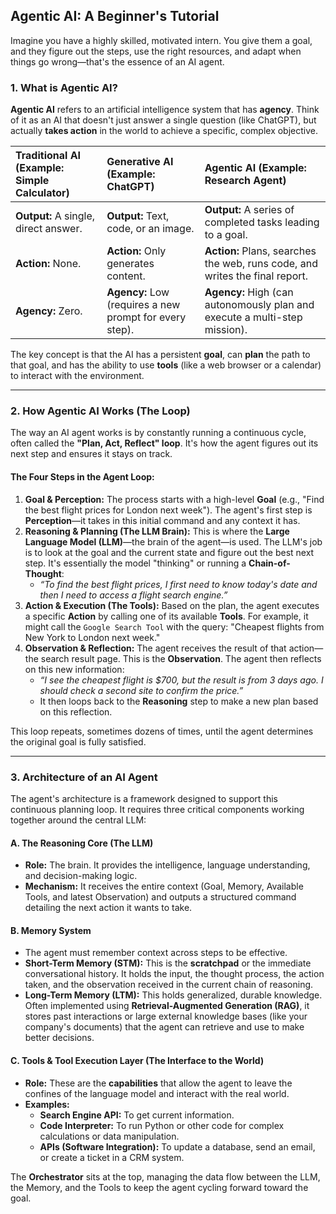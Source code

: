## Agentic AI: A Beginner's Tutorial

Imagine you have a highly skilled, motivated intern. You give them a goal, and they figure out the steps, use the right resources, and adapt when things go wrong—that's the essence of an AI agent.

### 1. What is Agentic AI? 

**Agentic AI** refers to an artificial intelligence system that has **agency**. Think of it as an AI that doesn't just answer a single question (like ChatGPT), but actually **takes action** in the world to achieve a specific, complex objective.

| Traditional AI (Example: Simple Calculator) | Generative AI (Example: ChatGPT) | Agentic AI (Example: Research Agent) |
| :--- | :--- | :--- |
| **Output:** A single, direct answer. | **Output:** Text, code, or an image. | **Output:** A series of completed tasks leading to a goal. |
| **Action:** None. | **Action:** Only generates content. | **Action:** Plans, searches the web, runs code, and writes the final report. |
| **Agency:** Zero. | **Agency:** Low (requires a new prompt for every step). | **Agency:** High (can autonomously plan and execute a multi-step mission). |

The key concept is that the AI has a persistent **goal**, can **plan** the path to that goal, and has the ability to use **tools** (like a web browser or a calendar) to interact with the environment.

***

### 2. How Agentic AI Works (The Loop) 

The way an AI agent works is by constantly running a continuous cycle, often called the **"Plan, Act, Reflect" loop**. It's how the agent figures out its next step and ensures it stays on track.

#### The Four Steps in the Agent Loop:

1.  **Goal & Perception:** The process starts with a high-level **Goal** (e.g., "Find the best flight prices for London next week"). The agent's first step is **Perception**—it takes in this initial command and any context it has.
2.  **Reasoning & Planning (The LLM Brain):** This is where the **Large Language Model (LLM)**—the brain of the agent—is used. The LLM's job is to look at the goal and the current state and figure out the best next step. It's essentially the model "thinking" or running a **Chain-of-Thought**:
    * *“To find the best flight prices, I first need to know today's date and then I need to access a flight search engine.”*
3.  **Action & Execution (The Tools):** Based on the plan, the agent executes a specific **Action** by calling one of its available **Tools**. For example, it might call the `Google Search Tool` with the query: "Cheapest flights from New York to London next week."
4.  **Observation & Reflection:** The agent receives the result of that action—the search result page. This is the **Observation**. The agent then reflects on this new information:
    * *“I see the cheapest flight is \$700, but the result is from 3 days ago. I should check a second site to confirm the price.”*
    * It then loops back to the **Reasoning** step to make a new plan based on this reflection.

This loop repeats, sometimes dozens of times, until the agent determines the original goal is fully satisfied.

***

### 3. Architecture of an AI Agent 

The agent's architecture is a framework designed to support this continuous planning loop. It requires three critical components working together around the central LLM:

#### A. The Reasoning Core (The LLM)
* **Role:** The brain. It provides the intelligence, language understanding, and decision-making logic.
* **Mechanism:** It receives the entire context (Goal, Memory, Available Tools, and latest Observation) and outputs a structured command detailing the next action it wants to take.

#### B. Memory System
* The agent must remember context across steps to be effective.
* **Short-Term Memory (STM):** This is the **scratchpad** or the immediate conversational history. It holds the input, the thought process, the action taken, and the observation received in the current chain of reasoning.
* **Long-Term Memory (LTM):** This holds generalized, durable knowledge. Often implemented using **Retrieval-Augmented Generation (RAG)**, it stores past interactions or large external knowledge bases (like your company's documents) that the agent can retrieve and use to make better decisions.

#### C. Tools & Tool Execution Layer (The Interface to the World)
* **Role:** These are the **capabilities** that allow the agent to leave the confines of the language model and interact with the real world.
* **Examples:**
    * **Search Engine API:** To get current information.
    * **Code Interpreter:** To run Python or other code for complex calculations or data manipulation.
    * **APIs (Software Integration):** To update a database, send an email, or create a ticket in a CRM system.

The **Orchestrator** sits at the top, managing the data flow between the LLM, the Memory, and the Tools to keep the agent cycling forward toward the goal. 

